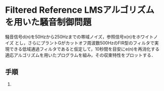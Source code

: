 # Filtered Reference LMSアルゴリズムを用いた騒音制御問題
騒音信号d(n)を50Hzから250Hzまでの帯域ノイズ，参照信号x(n)をホワイトノイズ とし，さらにプラントGがカットオフ周波数500HzのFIR型のフィルタで実現できる低域通過フィルタであると仮定して，10秒間を目安にe(n)を再消化する適応アルゴリズムを用いたプログラムを組み，その収束特性をプロットする．

## 手順
1. 

